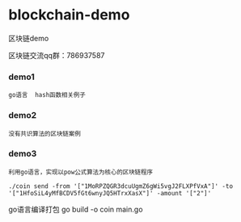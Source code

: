 # blockchain-demo
区块链demo


区块链交流qq群：786937587


### demo1
    go语言  hash函数相关例子

### demo2
    没有共识算法的区块链案例
    
    
### demo3
    利用go语言，实现以pow公式算法为核心的区块链程序
    
    ./coin send -from '["1MoRPZQGR3dcuUgmZ6gWi5vgJ2FLXPfVxA"]' -to '["1HfoSiL4yMfBCDV5fGt6wnyJQ5HTrxXasX"]' -amount '["2"]'



go语言编译打包
    go build -o coin main.go
